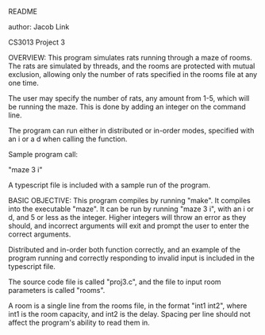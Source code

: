 README

author: Jacob Link

CS3013 Project 3

OVERVIEW:
This program simulates rats running through a maze of rooms. The rats are 
simulated by threads, and the rooms are protected with mutual exclusion, allowing
only the number of rats specified in the rooms file at any one time. 

The user may specify the number of rats, any amount from 1-5, which will be running
the maze. This is done by adding an integer on the command line.

The program can run either in distributed or in-order modes, specified with an 
i or a d when calling the function. 

Sample program call:

"maze 3 i"

A typescript file is included with a sample run of the program. 

BASIC OBJECTIVE:
This program compiles by running "make". It compiles into the executable "maze".
It can be run by running "maze 3 i", with an i or d, and 5 or less as the integer.
Higher integers will throw an error as they should, and incorrect arguments will
exit and prompt the user to enter the correct arguments.

Distributed and in-order both function correctly, and an example of the program 
running and correctly responding to invalid input is included in the typescript file.

The source code file is called "proj3.c", and the file to input room parameters is 
called "rooms".

A room is a single line from the rooms file, in the format "int1 int2", where int1 is the
room capacity, and int2 is the delay. Spacing per line should not affect the program's ability 
to read them in. 
